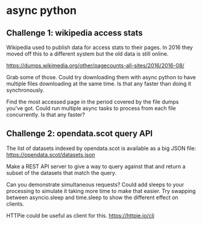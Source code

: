 # async python

## Challenge 1: wikipedia access stats

Wikipedia used to publish data for access stats to their pages. In 2016 they moved off this to a different system but the old data is still online. 

https://dumps.wikimedia.org/other/pagecounts-all-sites/2016/2016-08/

Grab some of those. Could try downloading them with async python to have multiple files downloading at the same time. Is that any faster than doing it synchronously. 

Find the most accessed page in the period covered by the file dumps you've got. Could run multiple async tasks to process from each file concurrently. Is that any faster?

## Challenge 2: opendata.scot query API

The list of datasets indexed by opendata.scot is available as a big JSON file: https://opendata.scot/datasets.json

Make a REST API server to give a way to query against that and return a subset of the datasets that match the query. 

Can you demonstrate simultaneous requests? Could add sleeps to your processing to simulate it taking more time to make that easier. Try swapping between asyncio.sleep and time.sleep to show the different effect on clients. 

HTTPie could be useful as client for this. https://httpie.io/cli
